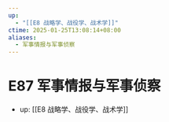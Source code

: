 ```yaml
---
up:
  - "[[E8 战略学、战役学、战术学]]"
ctime: 2025-01-25T13:08:14+08:00
aliases:
  - 军事情报与军事侦察
---
```


# E87 军事情报与军事侦察

- up: [[E8 战略学、战役学、战术学]]
